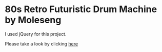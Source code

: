 <h1>80s Retro Futuristic Drum Machine by Moleseng</h1>

I used jQuery for this project.

Please take a look by clicking [here](https://kemoleseng.github.io/Drum-Machine-by-Moleseng/)
